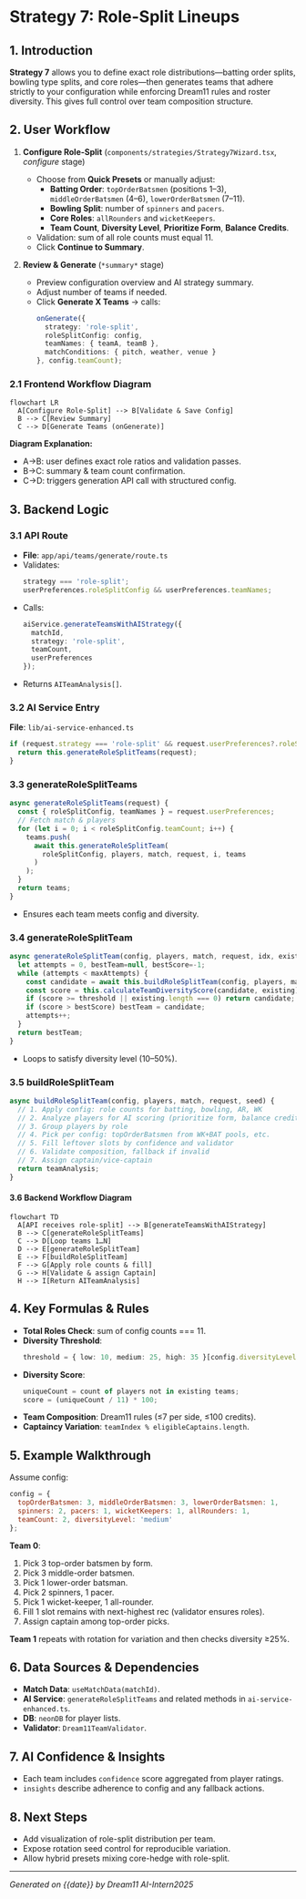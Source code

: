 # Strategy 7: Role-Split Lineups

## 1. Introduction
**Strategy 7** allows you to define exact role distributions—batting order splits, bowling type splits, and core roles—then generates teams that adhere strictly to your configuration while enforcing Dream11 rules and roster diversity. This gives full control over team composition structure.

## 2. User Workflow

1. **Configure Role-Split** (`components/strategies/Strategy7Wizard.tsx`, *configure* stage)
   - Choose from **Quick Presets** or manually adjust:
     - **Batting Order**: `topOrderBatsmen` (positions 1–3), `middleOrderBatsmen` (4–6), `lowerOrderBatsmen` (7–11).
     - **Bowling Split**: number of `spinners` and `pacers`.
     - **Core Roles**: `allRounders` and `wicketKeepers`.
     - **Team Count**, **Diversity Level**, **Prioritize Form**, **Balance Credits**.
   - Validation: sum of all role counts must equal 11.
   - Click **Continue to Summary**.

2. **Review & Generate** (`*summary*` stage)
   - Preview configuration overview and AI strategy summary.
   - Adjust number of teams if needed.
   - Click **Generate X Teams** → calls:
     ```ts
     onGenerate({
       strategy: 'role-split',
       roleSplitConfig: config,
       teamNames: { teamA, teamB },
       matchConditions: { pitch, weather, venue }
     }, config.teamCount);
     ```

### 2.1 Frontend Workflow Diagram
```mermaid
flowchart LR
  A[Configure Role-Split] --> B[Validate & Save Config]
  B --> C[Review Summary]
  C --> D[Generate Teams (onGenerate)]
```  
**Diagram Explanation:**
- A→B: user defines exact role ratios and validation passes.
- B→C: summary & team count confirmation.
- C→D: triggers generation API call with structured config.

## 3. Backend Logic

### 3.1 API Route
- **File**: `app/api/teams/generate/route.ts`
- Validates:
  ```ts
  strategy === 'role-split';
  userPreferences.roleSplitConfig && userPreferences.teamNames;
  ```
- Calls:
  ```ts
  aiService.generateTeamsWithAIStrategy({
    matchId,
    strategy: 'role-split',
    teamCount,
    userPreferences
  });
  ```
- Returns `AITeamAnalysis[]`.

### 3.2 AI Service Entry
**File**: `lib/ai-service-enhanced.ts`
```ts
if (request.strategy === 'role-split' && request.userPreferences?.roleSplitConfig) {
  return this.generateRoleSplitTeams(request);
}
```

### 3.3 generateRoleSplitTeams
```ts
async generateRoleSplitTeams(request) {
  const { roleSplitConfig, teamNames } = request.userPreferences;
  // Fetch match & players
  for (let i = 0; i < roleSplitConfig.teamCount; i++) {
    teams.push(
      await this.generateRoleSplitTeam(
        roleSplitConfig, players, match, request, i, teams
      )
    );
  }
  return teams;
}
```
- Ensures each team meets config and diversity.

### 3.4 generateRoleSplitTeam
```ts
async generateRoleSplitTeam(config, players, match, request, idx, existing) {
  let attempts = 0, bestTeam=null, bestScore=-1;
  while (attempts < maxAttempts) {
    const candidate = await this.buildRoleSplitTeam(config, players, match, request, idx+attempts);
    const score = this.calculateTeamDiversityScore(candidate, existing);
    if (score >= threshold || existing.length === 0) return candidate;
    if (score > bestScore) bestTeam = candidate;
    attempts++;
  }
  return bestTeam;
}
```
- Loops to satisfy diversity level (10–50%).

### 3.5 buildRoleSplitTeam
```ts
async buildRoleSplitTeam(config, players, match, request, seed) {
  // 1. Apply config: role counts for batting, bowling, AR, WK
  // 2. Analyze players for AI scoring (prioritize form, balance credits)
  // 3. Group players by role
  // 4. Pick per config: topOrderBatsmen from WK+BAT pools, etc.
  // 5. Fill leftover slots by confidence and validator
  // 6. Validate composition, fallback if invalid
  // 7. Assign captain/vice-captain
  return teamAnalysis;
}
```

#### 3.6 Backend Workflow Diagram
```mermaid
flowchart TD
  A[API receives role-split] --> B[generateTeamsWithAIStrategy]
  B --> C[generateRoleSplitTeams]
  C --> D[Loop teams 1…N]
  D --> E[generateRoleSplitTeam]
  E --> F[buildRoleSplitTeam]
  F --> G[Apply role counts & fill]
  G --> H[Validate & assign Captain]
  H --> I[Return AITeamAnalysis]
```  

## 4. Key Formulas & Rules

- **Total Roles Check**: sum of config counts === 11.
- **Diversity Threshold**:
  ```ts
  threshold = { low: 10, medium: 25, high: 35 }[config.diversityLevel];
  ```
- **Diversity Score**:
  ```ts
  uniqueCount = count of players not in existing teams;
  score = (uniqueCount / 11) * 100;
  ```
- **Team Composition**: Dream11 rules (≤7 per side, ≤100 credits).
- **Captaincy Variation**: `teamIndex % eligibleCaptains.length`.

## 5. Example Walkthrough
Assume config:
```js
config = {
  topOrderBatsmen: 3, middleOrderBatsmen: 3, lowerOrderBatsmen: 1,
  spinners: 2, pacers: 1, wicketKeepers: 1, allRounders: 1,
  teamCount: 2, diversityLevel: 'medium'
};
```

**Team 0**:
1. Pick 3 top-order batsmen by form.
2. Pick 3 middle-order batsmen.
3. Pick 1 lower-order batsman.
4. Pick 2 spinners, 1 pacer.
5. Pick 1 wicket-keeper, 1 all-rounder.
6. Fill 1 slot remains with next-highest rec (validator ensures roles).
7. Assign captain among top-order picks.

**Team 1** repeats with rotation for variation and then checks diversity ≥25%.

## 6. Data Sources & Dependencies

- **Match Data**: `useMatchData(matchId)`.
- **AI Service**: `generateRoleSplitTeams` and related methods in `ai-service-enhanced.ts`.
- **DB**: `neonDB` for player lists.
- **Validator**: `Dream11TeamValidator`.

## 7. AI Confidence & Insights

- Each team includes `confidence` score aggregated from player ratings.
- `insights` describe adherence to config and any fallback actions.

## 8. Next Steps

- Add visualization of role-split distribution per team.
- Expose rotation seed control for reproducible variation.
- Allow hybrid presets mixing core-hedge with role-split.

---
*Generated on {{date}} by Dream11 AI-Intern2025*
